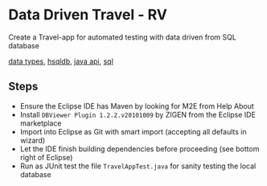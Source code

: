 # Data Driven Travel - RV
Create a Travel-app for automated testing with data driven from SQL database<br>

[data types](https://www.w3schools.com/sql/sql_datatypes.asp),
[hsqldb](http://hsqldb.org/),
[java api](https://docs.oracle.com/javase/7/docs/api/),
[sql](https://www.w3schools.com/sql/)

## Steps
* Ensure the Eclipse IDE has Maven by looking for M2E from Help About
* Install `DBViewer Plugin 1.2.2.v20101009` by ZIGEN from the Eclipse IDE marketplace
* Import into Eclipse as Git with smart import (accepting all defaults in wizard)
* Let the IDE finish building dependencies before proceeding (see bottom right of Eclipse)
* Run as JUnit test the file `TravelAppTest.java` for sanity testing the local database